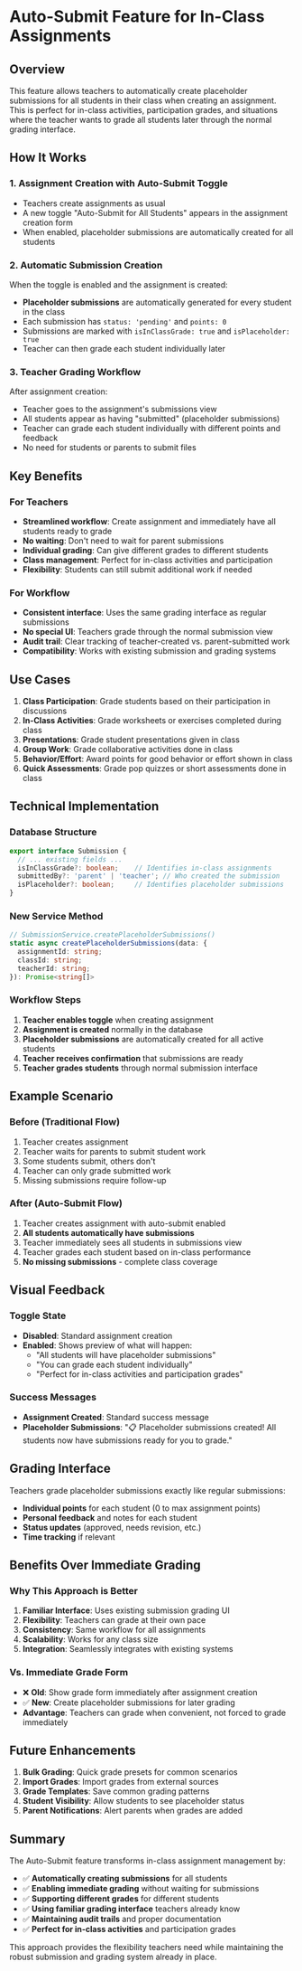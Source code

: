 # Auto-Submit Feature for In-Class Assignments

## Overview
This feature allows teachers to automatically create placeholder submissions for all students in their class when creating an assignment. This is perfect for in-class activities, participation grades, and situations where the teacher wants to grade all students later through the normal grading interface.

## How It Works

### 1. Assignment Creation with Auto-Submit Toggle
- Teachers create assignments as usual
- A new toggle "Auto-Submit for All Students" appears in the assignment creation form
- When enabled, placeholder submissions are automatically created for all students

### 2. Automatic Submission Creation
When the toggle is enabled and the assignment is created:
- **Placeholder submissions** are automatically generated for every student in the class
- Each submission has `status: 'pending'` and `points: 0`
- Submissions are marked with `isInClassGrade: true` and `isPlaceholder: true`
- Teacher can then grade each student individually later

### 3. Teacher Grading Workflow
After assignment creation:
- Teacher goes to the assignment's submissions view
- All students appear as having "submitted" (placeholder submissions)
- Teacher can grade each student individually with different points and feedback
- No need for students or parents to submit files

## Key Benefits

### For Teachers
- **Streamlined workflow**: Create assignment and immediately have all students ready to grade
- **No waiting**: Don't need to wait for parent submissions
- **Individual grading**: Can give different grades to different students
- **Class management**: Perfect for in-class activities and participation
- **Flexibility**: Students can still submit additional work if needed

### For Workflow
- **Consistent interface**: Uses the same grading interface as regular submissions
- **No special UI**: Teachers grade through the normal submission view
- **Audit trail**: Clear tracking of teacher-created vs. parent-submitted work
- **Compatibility**: Works with existing submission and grading systems

## Use Cases

1. **Class Participation**: Grade students based on their participation in discussions
2. **In-Class Activities**: Grade worksheets or exercises completed during class
3. **Presentations**: Grade student presentations given in class
4. **Group Work**: Grade collaborative activities done in class
5. **Behavior/Effort**: Award points for good behavior or effort shown in class
6. **Quick Assessments**: Grade pop quizzes or short assessments done in class

## Technical Implementation

### Database Structure
```typescript
export interface Submission {
  // ... existing fields ...
  isInClassGrade?: boolean;    // Identifies in-class assignments
  submittedBy?: 'parent' | 'teacher'; // Who created the submission
  isPlaceholder?: boolean;     // Identifies placeholder submissions
}
```

### New Service Method
```typescript
// SubmissionService.createPlaceholderSubmissions()
static async createPlaceholderSubmissions(data: {
  assignmentId: string;
  classId: string;
  teacherId: string;
}): Promise<string[]>
```

### Workflow Steps
1. **Teacher enables toggle** when creating assignment
2. **Assignment is created** normally in the database
3. **Placeholder submissions** are automatically created for all active students
4. **Teacher receives confirmation** that submissions are ready
5. **Teacher grades students** through normal submission interface

## Example Scenario

### Before (Traditional Flow)
1. Teacher creates assignment
2. Teacher waits for parents to submit student work
3. Some students submit, others don't
4. Teacher can only grade submitted work
5. Missing submissions require follow-up

### After (Auto-Submit Flow)
1. Teacher creates assignment with auto-submit enabled
2. **All students automatically have submissions** 
3. Teacher immediately sees all students in submissions view
4. Teacher grades each student based on in-class performance
5. **No missing submissions** - complete class coverage

## Visual Feedback

### Toggle State
- **Disabled**: Standard assignment creation
- **Enabled**: Shows preview of what will happen:
  - "All students will have placeholder submissions"
  - "You can grade each student individually"
  - "Perfect for in-class activities and participation grades"

### Success Messages
- **Assignment Created**: Standard success message
- **Placeholder Submissions**: "📋 Placeholder submissions created! All students now have submissions ready for you to grade."

## Grading Interface

Teachers grade placeholder submissions exactly like regular submissions:
- **Individual points** for each student (0 to max assignment points)
- **Personal feedback** and notes for each student
- **Status updates** (approved, needs revision, etc.)
- **Time tracking** if relevant

## Benefits Over Immediate Grading

### Why This Approach is Better
1. **Familiar Interface**: Uses existing submission grading UI
2. **Flexibility**: Teachers can grade at their own pace
3. **Consistency**: Same workflow for all assignments
4. **Scalability**: Works for any class size
5. **Integration**: Seamlessly integrates with existing systems

### Vs. Immediate Grade Form
- ❌ **Old**: Show grade form immediately after assignment creation
- ✅ **New**: Create placeholder submissions for later grading
- **Advantage**: Teachers can grade when convenient, not forced to grade immediately

## Future Enhancements

1. **Bulk Grading**: Quick grade presets for common scenarios
2. **Import Grades**: Import grades from external sources
3. **Grade Templates**: Save common grading patterns
4. **Student Visibility**: Allow students to see placeholder status
5. **Parent Notifications**: Alert parents when grades are added

## Summary

The Auto-Submit feature transforms in-class assignment management by:
- ✅ **Automatically creating submissions** for all students
- ✅ **Enabling immediate grading** without waiting for submissions
- ✅ **Supporting different grades** for different students
- ✅ **Using familiar grading interface** teachers already know
- ✅ **Maintaining audit trails** and proper documentation
- ✅ **Perfect for in-class activities** and participation grades

This approach provides the flexibility teachers need while maintaining the robust submission and grading system already in place.
